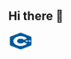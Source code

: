 ## Hi there 👋

<!--
**5cXutt/5cXutt** is a ✨ _special_ ✨ repository because its `README.md` (this file) appears on your GitHub profile.

Here are some ideas to get you started:

- 🔭 I’m currently working on ...
- 🌱 I’m currently learning ...
- 👯 I’m looking to collaborate on ...
- 🤔 I’m looking for help with ...
- 💬 Ask me about ...
- 📫 How to reach me: ...
- 😄 Pronouns: ...
- ⚡ Fun fact: ...
-->

<img src="https://raw.githubusercontent.com/5cXutt/5cXutt/refs/heads/main/img/cplusplus-color.svg" alt="My Skills" width="44" height="30" />
<br clear="left"/>
